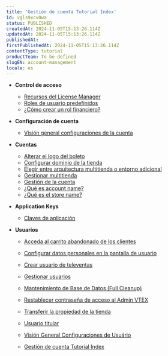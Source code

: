 ```yaml
---
title: 'Gestión de cuenta Tutorial Index'
id: vgls9xcv0wa
status: PUBLISHED
createdAt: 2024-11-05T15:13:26.114Z
updatedAt: 2024-11-05T15:13:26.114Z
publishedAt: 
firstPublishedAt: 2024-11-05T15:13:26.114Z
contentType: tutorial
productTeam: To be defined
slugEN: account-management
locale: es
---
```


- **Control de acceso**

  - [Recursos del License Manager](es/docs/tutorial/recursos-del-license-manager)
  - [Roles de usuario predefinidos](es/docs/tutorial/roles-de-usuario-predefinidos)
  - [¿Cómo crear un rol financiero?](es/docs/tutorial/como-crear-un-rol-financiero)


- **Configuración de cuenta**

  - [Visión general configuraciones de la cuenta](es/docs/tutorial/vision-general-configuraciones-de-la-cuenta)


- **Cuentas**

  - [Alterar el logo del boleto](es/docs/tutorial/como-alterar-el-logo-del-boleto)
  - [Configurar dominio de la tienda](es/docs/tutorial/configurar-dominio-de-la-tienda)
  - [Elegir entre arquitectura multitienda o entorno adicional](es/docs/tutorial/elegir-entre-arquitectura-multitienda-o-entorno-adicional)
  - [Gestionar multitienda](es/docs/tutorial/gestionar-multitienda)
  - [Gestión de la cuenta](es/docs/tutorial/gestion-de-la-cuenta)
  - [¿Qué es account name?](es/docs/tutorial/que-es-account-name)
  - [¿Qué es el store name?](es/docs/tutorial/que-es-el-store-name)


- **Application Keys**

  - [Claves de aplicación](es/docs/tutorial/claves-de-aplicacion)


- **Usuarios**

  - [Acceda al carrito abandonado de los clientes](es/docs/tutorial/acceda-al-carrito-abandonado-de-los-clientes)
  - [Configurar datos personales en la pantalla de usuario](es/docs/tutorial/configurar-datos-personales-en-la-pantalla-de-usuario)
  - [Crear usuario de televentas](es/docs/tutorial/como-creo-un-usuario-de-televentas)
  - [Gestionar usuarios](es/docs/tutorial/gestionar-usuarios)
  - [Mantenimiento de Base de Datos (Full Cleanup)](es/docs/tutorial/mantenimiento-de-base-de-datos-full-cleanup)
  - [Restablecer contraseña de acceso al Admin VTEX](es/docs/tutorial/restablecer-contrasena-de-acceso-al-admin-vtex)
  - [Transferir la propiedad de la tienda](es/docs/tutorial/transferir-la-propiedad-de-la-tienda)
  - [Usuario titular](es/docs/tutorial/que-es-el-usuario-titular)
  - [Visión General Configuraciones de Usuário](es/docs/tutorial/vision-general-configuraciones-de-usuario)


  - [Gestión de cuenta Tutorial Index](es/docs/tutorial/index-es-tutorial-account-management)

